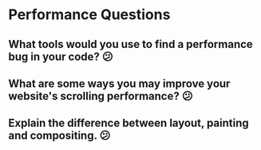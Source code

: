 # Performance Questions

## What tools would you use to find a performance bug in your code? 😕

## What are some ways you may improve your website's scrolling performance? 😕

## Explain the difference between layout, painting and compositing. 😕
